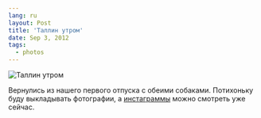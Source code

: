 ```yaml
---
lang: ru
layout: Post
title: 'Таллин утром'
date: Sep 3, 2012
tags:
  - photos
---
```


![Таллин утром](photo://68)

Вернулись из нашего первого отпуска с обеими собаками. Потихоньку буду выкладывать фотографии, а [инстаграммы](http://foto.mail.ru/mail/artem-sapegin/1022 "Таллинские инстаграммы") можно смотреть уже сейчас.
